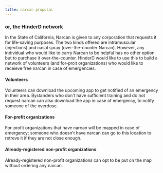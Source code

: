 ```yaml
---
title: narcan proposal
---
```


### or, the HinderD network

In the State of California, Narcan is given to any corporation that requests it for life-saving purposes. The two kinds offered are intramuscular (injections) and nasal spray (over-the-counter Narcan). However, any individual who would like to carry Narcan to be helpful has no other option but to purchase it over-the-counter. HinderD would like to use this to build a network of volunteers (and for-proit organizations) who would like to receieve free narcan in case of emergencies. 

#### Volunteers

Volunteers can download the upcoming app to get notified of an emergency in their area. Bystanders who don't have sufficient training and do not request narcan can also download the app in case of emergency, to notify someone of the overdose. 

#### For-profit organizations

For-profit organizations that have narcan will be mapped in case of emergency; someone who doesn't have narcan can go to this location to retreve it if they are not close enough.

#### Already-registered non-profit organizations

Already-registered non-profit organizations can opt to be put on the map without ordering any narcan. 
